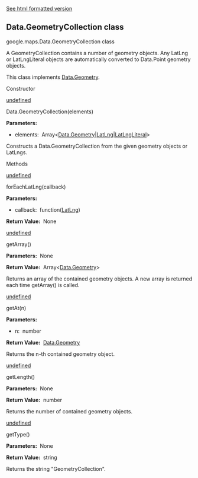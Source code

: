 [See html formatted version](https://huasofoundries.github.io/google-maps-documentation/Data.GeometryCollection.html)

Data.GeometryCollection class
-----------------------------

google.maps.Data.GeometryCollection class

A GeometryCollection contains a number of geometry objects. Any LatLng or LatLngLiteral objects are automatically converted to Data.Point geometry objects.

This class implements [Data.Geometry](Data.md).

Constructor

[undefined](#Data.GeometryCollection.constructor)

Data.GeometryCollection(elements)

**Parameters:** 

*   elements:  Array<[Data.Geometry](Data.md)|[LatLng](/maps/documentation/javascript/reference/3.40/coordinates#LatLng)|[LatLngLiteral](/maps/documentation/javascript/reference/3.40/coordinates#LatLngLiteral)\>

Constructs a Data.GeometryCollection from the given geometry objects or LatLngs.

Methods

[undefined](#Data.GeometryCollection.forEachLatLng)

forEachLatLng(callback)

**Parameters:** 

*   callback:  function([LatLng](/maps/documentation/javascript/reference/3.40/coordinates#LatLng))

**Return Value:**  None

[undefined](#Data.GeometryCollection.getArray)

getArray()

**Parameters:**  None

**Return Value:**  Array<[Data.Geometry](Data.md)\>

Returns an array of the contained geometry objects. A new array is returned each time getArray() is called.

[undefined](#Data.GeometryCollection.getAt)

getAt(n)

**Parameters:** 

*   n:  number

**Return Value:**  [Data.Geometry](Data.md)

Returns the n\-th contained geometry object.

[undefined](#Data.GeometryCollection.getLength)

getLength()

**Parameters:**  None

**Return Value:**  number

Returns the number of contained geometry objects.

[undefined](#Data.GeometryCollection.getType)

getType()

**Parameters:**  None

**Return Value:**  string

Returns the string "GeometryCollection".